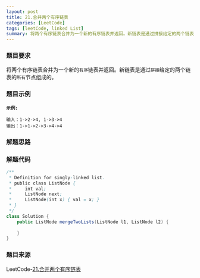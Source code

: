```yaml
---
layout: post
title: 21.合并两个有序链表
categories: [LeetCode]
tags: [leetCode, linked List]
summary: 将两个有序链表合并为一个新的有序链表并返回。新链表是通过拼接给定的两个链表的所有节点组成的。
---
```


### 题目要求
将两个有序链表合并为一个新的`有序`链表并返回。新链表是通过`拼接`给定的两个链表的`所有`节点组成的。

### 题目示例
**`示例:`**
```
输入：1->2->4, 1->3->4
输出：1->1->2->3->4->4
```

### 解题思路



### 解题代码
```java
/**
 * Definition for singly-linked list.
 * public class ListNode {
 *     int val;
 *     ListNode next;
 *     ListNode(int x) { val = x; }
 * }
 */
class Solution {
    public ListNode mergeTwoLists(ListNode l1, ListNode l2) {
        
    }
}
```

### 题目来源
LeetCode-[21.合并两个有序链表](https://leetcode-cn.com/problems/merge-two-sorted-lists/)
